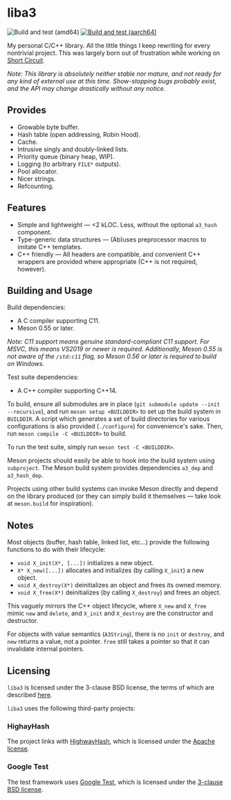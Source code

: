 # liba3

![Build and test (amd64)](https://github.com/3541/liba3/workflows/Build%20and%20test/badge.svg)
[![Build and test (aarch64)](https://circleci.com/gh/3541/liba3.svg?style=shield)](https://circleci.com/gh/3541/liba3)

My personal C/C++ library. All the little things I keep rewriting for every nontrivial project. This
was largely born out of frustration while working on [Short
Circuit](https://github.com/3541/short-circuit).

_Note: This library is absolutely neither stable nor mature, and not ready for any kind of external
use at this time. Show-stopping bugs probably exist, and the API may change drastically without any
notice._

## Provides
- Growable byte buffer.
- Hash table (open addressing, Robin Hood).
- Cache.
- Intrusive singly and doubly-linked lists.
- Priority queue (binary heap, WIP).
- Logging (to arbitrary `FILE*` outputs).
- Pool allocator.
- Nicer strings.
- Refcounting.

## Features
- Simple and lightweight — <2 kLOC. Less, without the optional `a3_hash` component.
- Type-generic data structures — (Ab)uses preprocessor macros to imitate C++ templates.
- C++ friendly — All headers are compatible, and convenient C++ wrappers are provided where
  appropriate (C++ is not required, however).

## Building and Usage
Build dependencies:
- A C compiler supporting C11.
- Meson 0.55 or later.

_Note: C11 support means genuine standard-compliant C11 support. For MSVC, this means VS2019 or
newer is required. Additionally, Meson 0.55 is not aware of the `/std:c11` flag, so Meson 0.56 or
later is required to build on Windows._

Test suite dependencies:
- A C++ compiler supporting C++14.

To build, ensure all submodules are in place (`git submodule update --init --recursive`), and run
`meson setup <BUILDDIR>` to set up the build system in `BUILDDIR`. A script which generates a set
of build directories for various configurations is also provided (`./configure`) for convenience's
sake. Then, run `meson compile -C <BUILDDIR>` to build.

To run the test suite, simply run `meson test -C <BUILDDIR>`.

Meson projects should easily be able to hook into the build system using `subproject`. The Meson
build system provides dependencies `a3_dep` and `a3_hash_dep`.

Projects using other build systems can invoke Meson directly and depend on the library produced (or
they can simply build it themselves — take look at `meson.build` for inspiration).


## Notes
Most objects (buffer, hash table, linked list, etc...) provide the following functions to do with their lifecycle:

- `void X_init(X*, [...])` initializes a new object.
- `X* X_new([...])` allocates and initializes (by calling `X_init`) a new object.
- `void X_destroy(X*)` deinitializes an object and frees its owned memory.
- `void X_free(X*)` deinitializes (by calling `X_destroy`) and frees an object.

This vaguely mirrors the C++ object lifecycle, where `X_new` and `X_free` mimic `new` and `delete`, and `X_init` and `X_destroy` are the constructor and destructor.

For objects with value semantics (`A3String`), there is no `init` or `destroy`, and `new` returns a
value, not a pointer. `free` still takes a pointer so that it can invalidate internal pointers.

## Licensing

`liba3` is licensed under the 3-clause BSD license, the terms of which are
described [here](https://github.com/3541/liba3/blob/trunk/LICENSE).

`liba3` uses the following third-party projects:

### HighayHash
The project links with [HighwayHash](https://github.com/google/highwayhash),
which is licensed under the [Apache
license](https://github.com/google/highwayhash/blob/master/LICENSE).

### Google Test
The test framework uses [Google Test](https://github.com/google/googletest),
which is licensed under the [3-clause BSD
license](https://github.com/google/googletest/blob/master/LICENSE).
